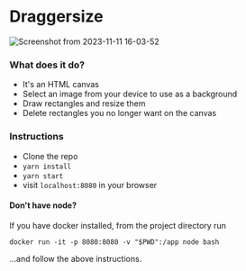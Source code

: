 # Draggersize

![Screenshot from 2023-11-11 16-03-52](https://github.com/apmiller108/draggersize-canvas/assets/14243155/82694091-528b-4bc0-87db-109a1dd7360a)

### What does it do?
- It's an HTML canvas
- Select an image from your device to use as a background
- Draw rectangles and resize them
- Delete rectangles you no longer want on the canvas

### Instructions
- Clone the repo
- `yarn install`
- `yarn start`
- visit `localhost:8080` in your browser

#### Don't have node?
If you have docker installed, from the project directory run

```shell
docker run -it -p 8080:8080 -v "$PWD":/app node bash
```

...and follow the above instructions.
